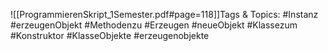 
![[ProgrammierenSkript_1Semester.pdf#page=118]]Tags & Topics:
   #Instanz
   #erzeugenObjekt
   #Methodenzu
   #Erzeugen
   #neueObjekt
   #Klassezum
   #Konstruktor
   #KlasseObjekte
   #erzeugenobjekte
